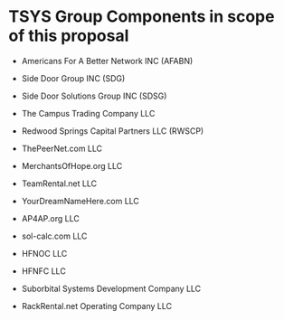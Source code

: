 # TSYS Group Components in scope of this proposal

- Americans For A Better Network INC (AFABN)
- Side Door Group INC (SDG)
- Side Door Solutions Group INC (SDSG)

- The Campus Trading Company LLC
- Redwood Springs Capital Partners LLC (RWSCP)

- ThePeerNet.com LLC
- MerchantsOfHope.org LLC
- TeamRental.net LLC
- YourDreamNameHere.com LLC
- AP4AP.org LLC
- sol-calc.com LLC

- HFNOC LLC
- HFNFC LLC

- Suborbital Systems Development Company LLC

- RackRental.net Operating Company LLC
